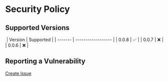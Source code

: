 # Security Policy

## Supported Versions

​
| Version | Supported |
| ------- | ------------------ |
| 0.0.8 | :white_check_mark: |
| 0.0.7 | :x: |
| 0.0.6 | :x: |
​

## Reporting a Vulnerability

[Create Issue](https://github.com/gregoranders/nodejs-create-release/issues/new?labels=bug&template=bug_report.md&title=Security+Issue)
